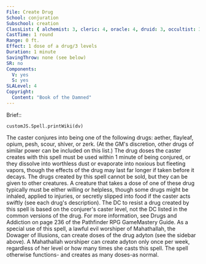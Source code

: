 ```yaml
---
File: Create Drug
School: conjuration
Subschool: creation
ClassList: { alchemist: 3, cleric: 4, oracle: 4, druid: 3, occultist: 3 }
CastTime: 1 round
Range: 0 ft.
Effect: 1 dose of a drug/3 levels
Duration: 1 minute
SavingThrow: none (see below)
SR: no
Components:
  V: yes
  S: yes
SLALevel: 4
Copyright:
  Content: "Book of the Damned"
---
```

Brief:: 

```dataviewjs
customJS.Spell.printWiki(dv)
```

The caster conjures into being one of the following drugs: aether, flayleaf, opium, pesh, scour, shiver, or zerk. (At the GM's discretion, other drugs of similar power can be included on this list.) The drug doses the caster creates with this spell must be used within 1 minute of being conjured, or they dissolve into worthless dust or evaporate into noxious but fleeting vapors, though the effects of the drug may last far longer if taken before it decays.  The drugs created by this spell cannot be sold, but they can be given to other creatures. A creature that takes a dose of one of these drug typically must be either willing or helpless, though some drugs might be inhaled, applied to injuries, or secretly slipped into food if the caster acts swiftly (see each drug's description). The DC to resist a drug created by this spell is based on the conjurer's caster level, not the DC listed in the common versions of the drug. For more information, see Drugs and Addiction on page 236 of the Pathfinder RPG GameMastery Guide.  As a special use of this spell, a lawful evil worshiper of Mahathallah, the Dowager of Illusions, can create doses of the drug adyton (see the sidebar above). A Mahathallah worshiper can create adyton only once per week, regardless of her level or how many times she casts this spell. The spell otherwise functions- and creates as many doses-as normal.
